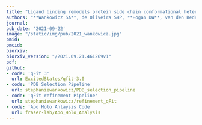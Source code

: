 ```yaml
---
title: "Ligand binding remodels protein side chain conformational heterogeneity."
authors: "**Wankowicz SA**, de Oliveira SHP, **Hogan DW**, van den Bedem H., **Fraser JS**."
journal:
pub_date: '2021-09-22'
image: "/static/img/pub/2021_wankowicz.jpg"
pmid:
pmcid:
biorxiv:
biorxiv_version: "/2021.09.21.461269v1"
pdf:
github:
- code: 'qFit 3'
  url: ExcitedStates/qfit-3.0
- code: 'PDB Selection Pipeline'
  url: stephaniewankowicz/PDB_selection_pipeline  
- code: 'qFit refinement Pipeline'
  url: stephaniewankowicz/refinement_qFit
- code: 'Apo Holo Anlaysis Code'
  url: fraser-lab/Apo_Holo_Analysis
---
```

